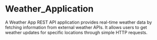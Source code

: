 # Weather_Application
A Weather App REST API application provides real-time weather data by fetching information from external weather APIs. It allows users to get weather updates for specific locations through simple HTTP requests.
